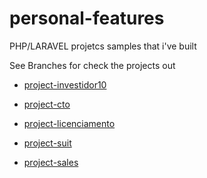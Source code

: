 # personal-features
PHP/LARAVEL projetcs samples that i've built

See Branches for check the projects out

- <a href='https://github.com/ThiagoMotaIta/personal-features/tree/project-investidor10'>project-investidor10</a>

- <a href='https://github.com/ThiagoMotaIta/personal-features/tree/project-cto'>project-cto</a>

- <a href='https://github.com/ThiagoMotaIta/personal-features/tree/project-licenciamento'>project-licenciamento</a>

- <a href='https://github.com/ThiagoMotaIta/personal-features/tree/project-suit'>project-suit</a>

- <a href='https://github.com/ThiagoMotaIta/personal-features/tree/project-sales'>project-sales</a>
